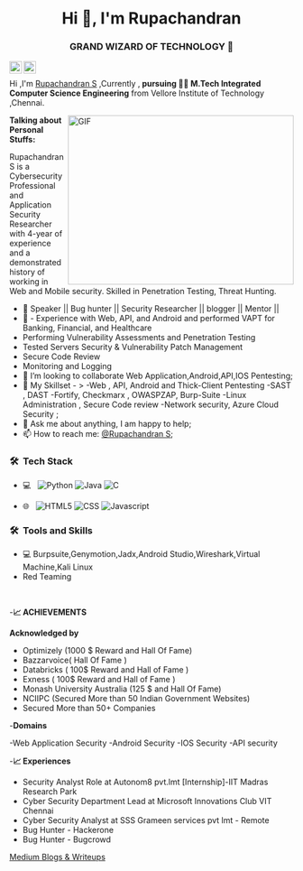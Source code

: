 <h1 align="center">Hi 👋, I'm Rupachandran</h1> <h3 align="center">GRAND WIZARD OF TECHNOLOGY 🖖</h3>



<a href="https://www.linkedin.com/in/rupachandrans/">
  <img align="left" alt="Rupachandran's LinkedIN" width="22px" src="https://cdn.jsdelivr.net/npm/simple-icons@v3/icons/linkedin.svg" />
</a>
<a href="https://github.com/Rupachandran">
  <img align="left" alt="Rupachandran's Github" width="22px" src="https://cdn.jsdelivr.net/npm/simple-icons@3.13.0/icons/github.svg" />
</a>
<br />



Hi ,I'm [Rupachandran S](https://www.linkedin.com/in/rupachandrans/) ,Currently ,<strong> pursuing 👩‍💻 M.Tech Integrated Computer Science Engineering</strong> from Vellore Institute of Technology ,Chennai.


 <img align="right" alt="GIF" src="https://miro.medium.com/max/1600/0*K2WLMTExLyida7OR.gif" width="400" height="300" />

**Talking about Personal Stuffs:**

Rupachandran S is a Cybersecurity Professional and Application Security Researcher with 4-year of experience and a demonstrated history of working in Web and Mobile security. Skilled in Penetration Testing, Threat Hunting.

- 🔭 Speaker || Bug hunter || Security Researcher || blogger || Mentor ||
- 🌱 - Experience with Web, API, and Android and performed VAPT for Banking, Financial, and Healthcare
- Performing Vulnerability Assessments and Penetration Testing
- Tested Servers Security & Vulnerability Patch Management 
- Secure Code Review 
- Monitoring and Logging 
- 👯 I’m looking to collaborate Web Application,Android,API,IOS Pentesting;
- 🤔 My Skillset - >
-Web , API, Android and Thick-Client Pentesting
-SAST , DAST 
-Fortify, Checkmarx , OWASPZAP, Burp-Suite
-Linux Administration , Secure Code review
-Network security, Azure Cloud Security ;  
- 💬 Ask me about anything, I am happy to help;
- 📫 How to reach me: [@Rupachandran S](https://www.linkedin.com/in/rupachandrans/);

<h3> 🛠 &nbsp;Tech Stack</h3>

- 💻 &nbsp;
  ![Python](https://img.shields.io/badge/-Python-333333?style=flat&logo=python)
  ![Java](https://img.shields.io/badge/-Java-333333?style=flat&logo=Java&logoColor=007396)
  ![C](https://img.shields.io/badge/-C-333333?style=flat&logo=C)

 
- 🌐 &nbsp;
  ![HTML5](https://img.shields.io/badge/-HTML5-333333?style=flat&logo=HTML5)
  ![CSS](https://img.shields.io/badge/-CSS-333333?style=flat&logo=CSS3&logoColor=1572B6)
  ![Javascript](https://img.shields.io/badge/-Javascript-333333?style=flat&logo=javascript)

<h3> 🛠 &nbsp;Tools and Skills</h3>

-  💻 Burpsuite,Genymotion,Jadx,Android Studio,Wireshark,Virtual Machine,Kali Linux
-  Red Teaming

<br/>
  

-**📈 ACHIEVEMENTS**

 **Acknowledged by**
- Optimizely (1000 $ Reward and Hall Of Fame)
- Bazzarvoice( Hall Of Fame )
- Databricks ( 100$ Reward and Hall of Fame )
- Exness ( 100$ Reward and Hall of Fame )
- Monash University Australia (125 $ and Hall Of Fame)
-  NCIIPC (Secured More than 50 Indian Government Websites)
-  Secured More than 50+ Companies

-**Domains**

-Web Application Security
-Android Security
-IOS Security
-API security

-**📈 Experiences**

- Security Analyst Role at Autonom8 pvt.lmt [Internship]-IIT Madras Research Park
- Cyber Security Department Lead at Microsoft Innovations Club VIT Chennai
- Cyber Security Analyst at SSS Grameen services pvt lmt - Remote
- Bug Hunter - Hackerone
- Bug Hunter - Bugcrowd

[Medium Blogs & Writeups](https://medium.com/@rupachandrans)
<br/>

